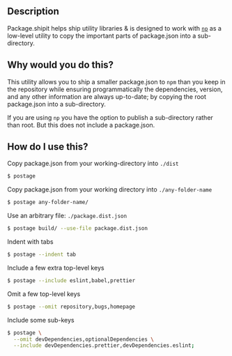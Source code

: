 ## Description

Package.shipit helps ship utility libraries & is designed to work with [`np`](https://www.npmjs.com/package/np) as a low-level utility to copy the important parts of package.json into a sub-directory.

## Why would you do this?

This utility allows you to ship a smaller package.json to `npm` than you keep in the repository while ensuring programmatically the dependencies, version, and any other information are always up-to-date; by copying the root package.json into a sub-directory.

If you are using `np` you have the option to publish a sub-directory rather than root. But this does not include a package.json.

## How do I use this?

Copy package.json from your working-directory into `./dist`

```bash
$ postage
```

Copy package.json from your working directory into `./any-folder-name`

```bash
$ postage any-folder-name/
```

Use an arbitrary file: `./package.dist.json`

```bash
$ postage build/ --use-file package.dist.json
```

Indent with tabs

```bash
$ postage --indent tab
```

Include a few extra top-level keys

```bash
$ postage --include eslint,babel,prettier
```

Omit a few top-level keys

```bash
$ postage --omit repository,bugs,homepage
```

Include some sub-keys

```bash
$ postage \
  --omit devDependencies,optionalDependencies \
  --include devDependencies.prettier,devDependencies.eslint;
```
